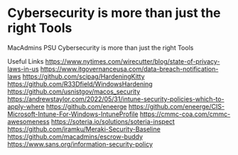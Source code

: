 # Cybersecurity is more than just the right Tools
MacAdmins PSU Cybersecurity is more than just the right Tools


Useful Links
https://www.nytimes.com/wirecutter/blog/state-of-privacy-laws-in-us
https://www.itgovernanceusa.com/data-breach-notification-laws
https://github.com/scipag/HardeningKitty
https://github.com/R33Dfield/WindowsHardening
https://github.com/usnistgov/macos_security
https://andrewstaylor.com/2022/05/31/intune-security-policies-which-to-apply-where
https://github.com/eneerge
https://github.com/eneerge/CIS-Microsoft-Intune-For-Windows-IntuneProfile
https://cmmc-coa.com/cmmc-awesomeness
https://soteria.io/solutions/soteria-inspect
https://github.com/iramku/Meraki-Security-Baseline
https://github.com/macadmins/escrow-buddy
https://www.sans.org/information-security-policy
